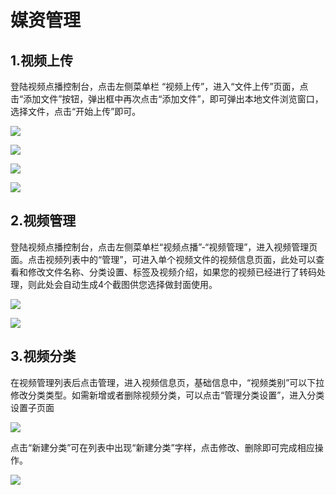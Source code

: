 # 媒资管理

## 1.视频上传
登陆视频点播控制台，点击左侧菜单栏 “视频上传”，进入“文件上传”页面，点击“添加文件”按钮，弹出框中再次点击“添加文件”，即可弹出本地文件浏览窗口，选择文件，点击“开始上传”即可。

![](https://github.com/jdcloudcom/cn/blob/cn-Video-on-Demand/image/Video-on-Demand/%E8%A7%86%E9%A2%91%E4%B8%8A%E4%BC%A01.png)

![](https://github.com/jdcloudcom/cn/blob/6095a336fd4c1d5c1e448a37e933d569414fe918/image/Video-on-Demand/%E8%A7%86%E9%A2%91%E4%B8%8A%E4%BC%A02.png)

![](https://github.com/jdcloudcom/cn/blob/6095a336fd4c1d5c1e448a37e933d569414fe918/image/Video-on-Demand/%E8%A7%86%E9%A2%91%E4%B8%8A%E4%BC%A03.png)

![](https://github.com/jdcloudcom/cn/blob/6095a336fd4c1d5c1e448a37e933d569414fe918/image/Video-on-Demand/%E8%A7%86%E9%A2%91%E4%B8%8A%E4%BC%A04.png)

## 2.视频管理
登陆视频点播控制台，点击左侧菜单栏“视频点播”-“视频管理”，进入视频管理页面。点击视频列表中的“管理”，可进入单个视频文件的视频信息页面，此处可以查看和修改文件名称、分类设置、标签及视频介绍，如果您的视频已经进行了转码处理，则此处会自动生成4个截图供您选择做封面使用。

![](https://github.com/jdcloudcom/cn/blob/cn-Video-on-Demand/image/Video-on-Demand/%E8%A7%86%E9%A2%91%E6%92%AD%E6%94%BE1.jpg)

![](https://github.com/jdcloudcom/cn/blob/cn-Video-on-Demand/image/Video-on-Demand/%E8%A7%86%E9%A2%91%E7%AE%A1%E7%90%862.png)

## 3.视频分类
在视频管理列表后点击管理，进入视频信息页，基础信息中，“视频类别”可以下拉修改分类类型。如需新增或者删除视频分类，可以点击“管理分类设置”，进入分类设置子页面 

![](https://github.com/jdcloudcom/cn/blob/6095a336fd4c1d5c1e448a37e933d569414fe918/image/Video-on-Demand/%E8%A7%86%E9%A2%91%E5%88%86%E7%B1%BB1.png)

点击“新建分类”可在列表中出现“新建分类”字样，点击修改、删除即可完成相应操作。 

![](https://github.com/jdcloudcom/cn/blob/6095a336fd4c1d5c1e448a37e933d569414fe918/image/Video-on-Demand/%E8%A7%86%E9%A2%91%E5%88%86%E7%B1%BB2.png)

   

    

    
